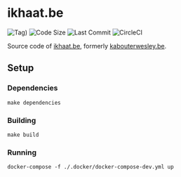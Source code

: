 # ikhaat.be

![Tag)](https://img.shields.io/github/tag/wouterds/ikhaat.be.svg)
![Code Size](https://img.shields.io/github/languages/code-size/wouterds/ikhaat.be.svg)
![Last Commit](https://img.shields.io/github/last-commit/wouterds/ikhaat.be.svg)
![CircleCI](https://circleci.com/gh/wouterds/ikhaat.be.svg?style=shield)

Source code of [ikhaat.be](https://ikhaat.be), formerly [kabouterwesley.be](https://kabouterwesley.be).

## Setup

### Dependencies

```shell
make dependencies
```

### Building

```shell
make build
```

### Running

```shell
docker-compose -f ./.docker/docker-compose-dev.yml up
```
